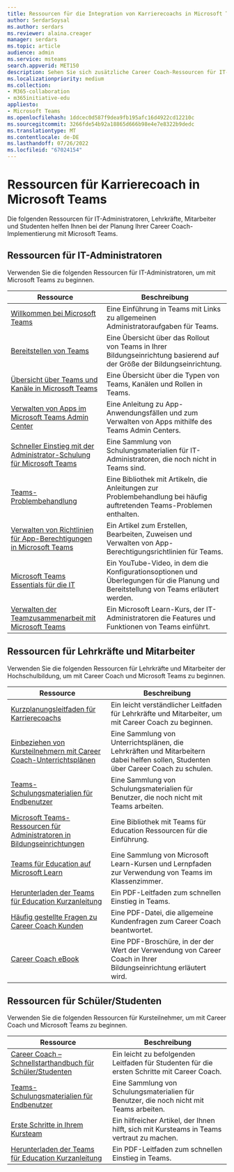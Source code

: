 ```yaml
---
title: Ressourcen für die Integration von Karrierecoachs in Microsoft Teams
author: SerdarSoysal
ms.author: serdars
ms.reviewer: alaina.creager
manager: serdars
ms.topic: article
audience: admin
ms.service: msteams
search.appverid: MET150
description: Sehen Sie sich zusätzliche Career Coach-Ressourcen für IT-Administratoren, Lehrkräfte, Mitarbeiter und Studenten an.
ms.localizationpriority: medium
ms.collection:
- M365-collaboration
- m365initiative-edu
appliesto:
- Microsoft Teams
ms.openlocfilehash: 1ddcec0d587f9dea9fb195afc16d4922cd12210c
ms.sourcegitcommit: 3266fde54b92a18865d666b98e4e7e8322b9dedc
ms.translationtype: MT
ms.contentlocale: de-DE
ms.lasthandoff: 07/26/2022
ms.locfileid: "67024154"
---
```

# <a name="resources-for-career-coach-in-microsoft-teams"></a>Ressourcen für Karrierecoach in Microsoft Teams

Die folgenden Ressourcen für IT-Administratoren, Lehrkräfte, Mitarbeiter und Studenten helfen Ihnen bei der Planung Ihrer Career Coach-Implementierung mit Microsoft Teams.

## <a name="resources-for-it-admins"></a>Ressourcen für IT-Administratoren

Verwenden Sie die folgenden Ressourcen für IT-Administratoren, um mit Microsoft Teams zu beginnen.

|Ressource |Beschreibung |
|---------|------------|
| [Willkommen bei Microsoft Teams](Teams-overview.md) | Eine Einführung in Teams mit Links zu allgemeinen Administratoraufgaben für Teams. |
| [Bereitstellen von Teams](get-started-with-teams-resources-for-org-wide-rollout.md?tabs=SmallBusiness) | Eine Übersicht über das Rollout von Teams in Ihrer Bildungseinrichtung basierend auf der Größe der Bildungseinrichtung. |
| [Übersicht über Teams und Kanäle in Microsoft Teams](teams-channels-overview.md) | Eine Übersicht über die Typen von Teams, Kanälen und Rollen in Teams. |
| [Verwalten von Apps im Microsoft Teams Admin Center](manage-apps.md) | Eine Anleitung zu App-Anwendungsfällen und zum Verwalten von Apps mithilfe des Teams Admin Centers. |
| [Schneller Einstieg mit der Administrator-Schulung für Microsoft Teams](ITAdmin-readiness.md) | Eine Sammlung von Schulungsmaterialien für IT-Administratoren, die noch nicht in Teams sind. |
| [Teams-Problembehandlung](/troubleshoot/teams-welcome) | Eine Bibliothek mit Artikeln, die Anleitungen zur Problembehandlung bei häufig auftretenden Teams-Problemen enthalten. |
| [Verwalten von Richtlinien für App-Berechtigungen in Microsoft Teams](teams-app-permission-policies.md) | Ein Artikel zum Erstellen, Bearbeiten, Zuweisen und Verwalten von App-Berechtigungsrichtlinien für Teams. |
| [Microsoft Teams Essentials für die IT](https://www.youtube.com/watch?v=MfDB7VenWuA&list=PLXtHYVsvn_b_JeDjgD5XdkyHTDXdYgPGn) | Ein YouTube-Video, in dem die Konfigurationsoptionen und Überlegungen für die Planung und Bereitstellung von Teams erläutert werden. |
| [Verwalten der Teamzusammenarbeit mit Microsoft Teams](/learn/paths/m365-manage-team-collaboration) | Ein Microsoft Learn-Kurs, der IT-Administratoren die Features und Funktionen von Teams einführt.  |

## <a name="resources-for-faculty-and-staff"></a>Ressourcen für Lehrkräfte und Mitarbeiter

Verwenden Sie die folgenden Ressourcen für Lehrkräfte und Mitarbeiter der Hochschulbildung, um mit Career Coach und Microsoft Teams zu beginnen.

| Ressource | Beschreibung |
|----------|-------------|
| [Kurzplanungsleitfaden für Karrierecoachs](https://support.microsoft.com/topic/career-coach-quick-planning-guide-c5d0b934-bfcf-4fe7-8a85-ba7bbb1b6ad4) | Ein leicht verständlicher Leitfaden für Lehrkräfte und Mitarbeiter, um mit Career Coach zu beginnen. |
| [Einbeziehen von Kursteilnehmern mit Career Coach-Unterrichtsplänen](https://support.microsoft.com/topic/get-started-with-career-coach-goals-and-activities-086ce412-05de-4259-a9fd-c96471cef1b0?preview=true) | Eine Sammlung von Unterrichtsplänen, die Lehrkräften und Mitarbeitern dabei helfen sollen, Studenten über Career Coach zu schulen. |
| [Teams-Schulungsmaterialien für Endbenutzer](instructor-led-training-teams-landing-page.yml) | Eine Sammlung von Schulungsmaterialien für Benutzer, die noch nicht mit Teams arbeiten. |
| [Microsoft Teams-Ressourcen für Administratoren in Bildungseinrichtungen](resources-teams-edu.md) | Eine Bibliothek mit Teams für Education Ressourcen für die Einführung. |
| [Teams für Education auf Microsoft Learn](/learn/educator-center/product-guides/teams) | Eine Sammlung von Microsoft Learn-Kursen und Lernpfaden zur Verwendung von Teams im Klassenzimmer. |
| [Herunterladen der Teams für Education Kurzanleitung](https://outlook-sdf.office.com/mail/inbox/id/AAQkADk4NmEzNDNhLTg4YWMtNGI0OS05YTYwLTVmZDBlZjI1YTM1ZAAQAOvB%2BYHC4jVMufLluL1a4sY%3D) | Ein PDF-Leitfaden zum schnellen Einstieg in Teams. |
| [Häufig gestellte Fragen zu Career Coach Kunden](https://edudownloads.azureedge.net/msdownloads/Customer_FAQ-Career_Coach.pdf) | Eine PDF-Datei, die allgemeine Kundenfragen zum Career Coach beantwortet. |
| [Career Coach eBook](https://msp1151126154693.blob.core.windows.net/msdownloads/Microsoft_Career_Coach_Personalized_Career_Guidance_eBook.pdf) | Eine PDF-Broschüre, in der der Wert der Verwendung von Career Coach in Ihrer Bildungseinrichtung erläutert wird. |

## <a name="resources-for-students"></a>Ressourcen für Schüler/Studenten

Verwenden Sie die folgenden Ressourcen für Kursteilnehmer, um mit Career Coach und Microsoft Teams zu beginnen.

|Ressource |Beschreibung |
|---------|------------|
| [Career Coach – Schnellstarthandbuch für Schüler/Studenten](https://support.microsoft.com/topic/career-coach-quick-start-guide-for-students-c419db47-9290-4961-9684-c3f86a9b3708) | Ein leicht zu befolgenden Leitfaden für Studenten für die ersten Schritte mit Career Coach. |
| [Teams-Schulungsmaterialien für Endbenutzer](instructor-led-training-teams-landing-page.yml) | Eine Sammlung von Schulungsmaterialien für Benutzer, die noch nicht mit Teams arbeiten. |
| [Erste Schritte in Ihrem Kursteam](https://support.microsoft.com/topic/get-started-in-your-class-team-6b5fd708-35b9-4caf-b66e-d8f2468e4fd5) | Ein hilfreicher Artikel, der Ihnen hilft, sich mit Kursteams in Teams vertraut zu machen. |
| [Herunterladen der Teams für Education Kurzanleitung](https://outlook-sdf.office.com/mail/inbox/id/AAQkADk4NmEzNDNhLTg4YWMtNGI0OS05YTYwLTVmZDBlZjI1YTM1ZAAQAOvB%2BYHC4jVMufLluL1a4sY%3D) | Ein PDF-Leitfaden zum schnellen Einstieg in Teams. |
